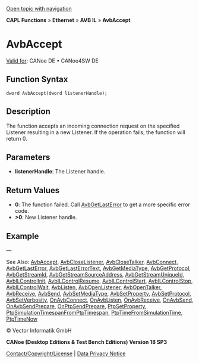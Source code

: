[Open topic with navigation](../../../../../../CANoeDEFamily.htm#Topics/CAPLFunctions/IP/AVBIL/Functions/CAPLfunctionAvbAccept.md)

**CAPL Functions** » **Ethernet** » **AVB IL** » **AvbAccept**

# AvbAccept

[Valid for](../../../../Shared/FeatureAvailability.md): CANoe DE • CANoe4SW DE

## Function Syntax

```
dword AvbAccept(dword listenerHandle);
```

## Description

The function accepts an incoming connection request on the specified Listener resulting in a new Listener. If the operation fails, the function will return 0.

## Parameters

- **listenerHandle**: The Listener handle.

## Return Values

- **0**: The function failed. Call [AvbGetLastError](CAPLfunctionAvbGetLastError.md) to get a more specific error code.
- **>0**: New Listener handle.

## Example

—

See Also: [AvbAccept](#aanchor22228), [AvbCloseListener](CAPLfunctionAvbCloseListener.md#aanchor9009), [AvbCloseTalker](CAPLfunctionAvbCloseTalker.md#aanchor27562), [AvbConnect](CAPLfunctionAvbConnect.md#aanchor22984), [AvbGetLastError](CAPLfunctionAvbGetLastError.md#aanchor24787), [AvbGetLastErrorText](CAPLfunctionAvbGetLastErrorText.md#aanchor31644), [AvbGetMediaType](CAPLfunctionAvbGetMediaType.md#aanchor17888), [AvbGetProtocol](CAPLfunctionAvbGetProtocol.md#aanchor12285), [AvbGetStreamId](CAPLfunctionAvbGetStreamId.md#aanchor4409), [AvbGetStreamSourceAddress](CAPLfunctionAvbGetStreamSourceAddress.md#aanchor2859), [AvbGetStreamUniqueId](CAPLfunctionAvbGetStreamUniqueId.md#aanchor28540), [AvbILControlInit](CAPLfunctionAvbILControlInit.md#aanchor11839), [AvbILControlResume](CAPLfunctionAvbILControlResume.md#aanchor16416), [AvbILControlStart](CAPLfunctionAvbILControlStart.md#aanchor25444), [AvbILControlStop](CAPLfunctionAvbILControlStop.md#aanchor13937), [AvbILControlWait](CAPLfunctionAvbILControlWait.md#aanchor492), [AvbListen](CAPLfunctionAvbListen.md#aanchor8040), [AvbOpenListener](CAPLfunctionAvbOpenListener.md#aanchor19250), [AvbOpenTalker](CAPLfunctionAvbOpenTalker.md#aanchor10413), [AvbReceive](CAPLfunctionAvbReceive.md#aanchor27805), [AvbSend](CAPLfunctionAvbSend.md#aanchor11678), [AvbSetMediaType](CAPLfunctionAvbSetMediaType.md#aanchor25463), [AvbSetProperty](CAPLfunctionAvbSetProperty.md#aanchor27483), [AvbSetProtocol](CAPLfunctionAvbSetProtocol.md#aanchor31474), [AvbSetVerbosity](CAPLfunctionAvbSetVerbosity.md#aanchor30291), [OnAvbConnect](CAPLfunctionOnAvbConnect.md#aanchor16657), [OnAvbListen](CAPLfunctionOnAvbListen.md#aanchor7020), [OnAvbReceive](CAPLfunctionOnAvbReceive.md#aanchor13825), [OnAvbSend](CAPLfunctionOnAvbSend.md#aanchor5527), [OnAvbSendPrepare](CAPLfunctionOnAvbSendPrepare.md#aanchor27027), [OnPtpSendPrepare](CAPLfunctionOnPtpSendPrepare.md#aanchor25380), [PtpSetProperty](CAPLfunctionPtpSetProperty.md#aanchor19121), [PtpSimulationTimespanFromPtpTimespan](CAPLfunctionPtpSimulationTimespanFromPtpTimespan.md#aanchor15759), [PtpTimeFromSimulationTime](CAPLfunctionPtpTimeFromSimulationTime.md#aanchor10767), [PtpTimeNow](CAPLfunctionPtpTimeNow.md#aanchor20173)

© Vector Informatik GmbH

**CANoe (Desktop Editions & Test Bench Editions) Version 18 SP3**

[Contact/Copyright/License](../../../../Shared/ContactCopyrightLicense.md) | [Data Privacy Notice](https://www.vector.com/int/en/company/get-info/privacy-policy/)
